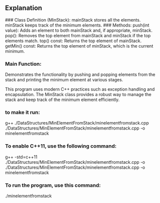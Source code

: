 ## Explanation

### Class Definition (MinStack):
mainStack stores all the elements.
minStack keeps track of the minimum elements.
### Methods:
push(int value): Adds an element to both mainStack and, if appropriate, minStack.
pop(): Removes the top element from mainStack and minStack if the top elements match.
top() const: Returns the top element of mainStack.
getMin() const: Returns the top element of minStack, which is the current minimum.
### Main Function:
Demonstrates the functionality by pushing and popping elements from the stack and printing the minimum element at various stages.

This program uses modern C++ practices such as exception handling and encapsulation. 
The MinStack class provides a robust way to manage the stack and keep track of the minimum element efficiently.

### to make it run:
g++ ./DataStructures/MinElementFromStack/minelementfromstack.cpp ./DataStructures/MinElementFromStack/minelementfromstack.cpp -o minelementfromstack 
### To enable C++11, use the following command:
g++ -std=c++11 ./DataStructures/MinElementFromStack/minelementfromstack.cpp -o ./DataStructures/MinElementFromStack/minelementfromstack.cpp -o minelementfromstack 
### To run the program, use this command:
./minelementfromstack